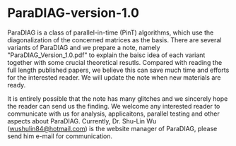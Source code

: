 # ParaDIAG-version-1.0
ParaDIAG is a class of parallel-in-time (PinT) algorithms, which use the diagonalization of the concerned matrices as the basis. There are several variants of ParaDIAG and we prepare a note, namely "ParaDIAG_Version_1.0.pdf" to explain the baisc idea of each variant together with some crucial theoretical resutls. Compared with reading the full length published papers, we believe this can save much time and efforts for the interested reader. We will update the note when new materials are ready.  

It is entirely possible that the note has many glitches and we sincerely hope the reader can send us the finding. We welcome any interested reader to communicate with us for analysis, applicaitons, parallel testing and other aspects about ParaDIAG.  Currently, Dr. Shu-Lin Wu (wushulin84@hotmail.com) is the website manager of ParaDIAG,  please send him e-mail for communication. 


